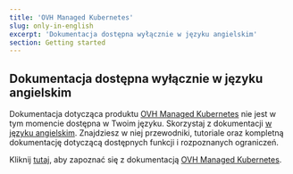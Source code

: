 ```yaml
---
title: 'OVH Managed Kubernetes'
slug: only-in-english
excerpt: 'Dokumentacja dostępna wyłącznie w języku angielskim'
section: Getting started
---
```


## Dokumentacja dostępna wyłącznie w języku angielskim


Dokumentacja dotycząca produktu [OVH Managed Kubernetes](https://www.ovh.pl/public-cloud/kubernetes/) nie jest w tym momencie dostępna w Twoim języku.
Skorzystaj z dokumentacji [w języku angielskim](https://docs.ovh.com/gb/en/kubernetes/).
Znajdziesz w niej przewodniki, tutoriale oraz kompletną dokumentację dotyczącą dostępnych funkcji i rozpoznanych ograniczeń.

Kliknij [tutaj](https://docs.ovh.com/gb/en/kubernetes/), aby zapoznać się z dokumentacją  [OVH Managed Kubernetes](https://www.ovh.pl/public-cloud/kubernetes/).